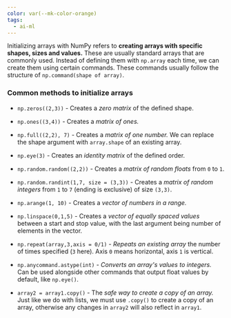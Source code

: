 ```yaml
---
color: var(--mk-color-orange)
tags:
  - ai-ml
---
```

Initializing arrays with NumPy refers to **creating arrays with specific shapes, sizes and values.** These are usually standard arrays that are commonly used. Instead of defining them with `np.array` each time, we can create them using certain commands. These commands usually follow the structure of `np.command(shape of array)`.

### Common methods to initialize arrays
- `np.zeros((2,3))` - Creates a *zero matrix* of the defined shape.
- `np.ones((3,4))` - Creates a *matrix of ones.*
- `np.full((2,2), 7)` - Creates a *matrix of one number.* We can replace the shape argument with `array.shape` of an existing array.
- `np.eye(3)` - Creates an *identity matrix* of the defined order.
- `np.random.random((2,2))` - Creates a *matrix of random floats* from `0` to `1`.
- `np.random.randint(1,7, size = (3,3))` - Creates a *matrix of random integers* from `1` to `7` (ending is exclusive) of size `(3,3)`.
- `np.arange(1, 10)` - Creates a *vector of numbers in a range.*
- `np.linspace(0,1,5)` - Creates a *vector of equally spaced values* between a start and stop value, with the last argument being number of elements in the vector.
- `np.repeat(array,3,axis = 0/1)` - *Repeats an existing array* the number of times specified (`3` here). Axis `0` means horizontal, axis `1` is vertical.

- `np.anycommand.astype(int)` - *Converts an array's values to integers.* Can be used alongside other commands that output float values by default, like `np.eye()`.
- `array2 = array1.copy()` - The *safe way to create a copy of an array.* Just like we do with lists, we must use `.copy()` to create a copy of an array, otherwise any changes in `array2` will also reflect in `array1`.


